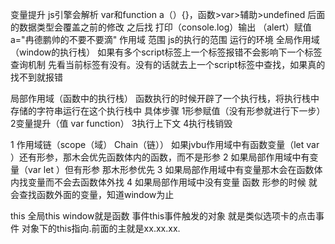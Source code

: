 变量提升
js引擎会解析 var和function a（）{}，函数>var>辅助>undefined 后面的数据类型会覆盖之前的修改
之后找 打印（console.log）输出 （alert）赋值 a="冉德鹏帅的不要不要滴"
作用域
范围 js的执行的范围 运行的环境
全局作用域（window的执行栈）
如果有多个script标签上一个标签报错不会影响下一个标签  查询机制 先看当前标签有没有。没有的话就去上一个script标签中查找，如果真的找不到就报错

局部作用域（函数中的执行栈）
函数执行的时候开辟了一个执行栈，将执行栈中存储的字符串运行在这个执行栈中
具体步骤
1形参赋值（没有形参就进行下一步）
2变量提升（值 var function）
3执行上下文
4执行栈销毁

1
作用域链（scope（域） Chain（链））
如果jvbu作用域中有函数变量（let var ）还有形参，那木会优先函数体内的函数，而不是形参
2
如果局部作用域中有变量（var let ）但有形参 那木形参优先
3
如果局部作用域中有变量那木会在函数体内找变量而不会去函数体外找
4
如果局部作用域中没有变量 函数 形参的时候 就会查找函数外面的变量，知道window为止

this
 全局this window就是函数
 事件this事件触发的对象 就是类似选项卡的点击事件
  对象下的this指向.前面的主就是xx.xx.xx.
